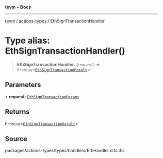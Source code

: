 [**tevm**](../../README.md) • **Docs**

***

[tevm](../../modules.md) / [actions-types](../README.md) / EthSignTransactionHandler

# Type alias: EthSignTransactionHandler()

> **EthSignTransactionHandler**: (`request`) => `Promise`\<[`EthSignTransactionResult`](EthSignTransactionResult.md)\>

## Parameters

• **request**: [`EthSignTransactionParams`](EthSignTransactionParams.md)

## Returns

`Promise`\<[`EthSignTransactionResult`](EthSignTransactionResult.md)\>

## Source

packages/actions-types/types/handlers/EthHandler.d.ts:35

